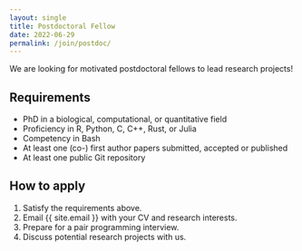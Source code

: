 ```yaml
---
layout: single
title: Postdoctoral Fellow
date: 2022-06-29
permalink: /join/postdoc/
---
```


We are looking for motivated postdoctoral fellows to lead research projects!

## Requirements

- PhD in a biological, computational, or quantitative field
- Proficiency in R, Python, C, C++, Rust, or Julia
- Competency in Bash
- At least one (co-) first author papers submitted, accepted or published
- At least one public Git repository

## How to apply

1. Satisfy the requirements above.
2. Email {{ site.email }} with your CV and research interests.
3. Prepare for a pair programming interview.
4. Discuss potential research projects with us.

